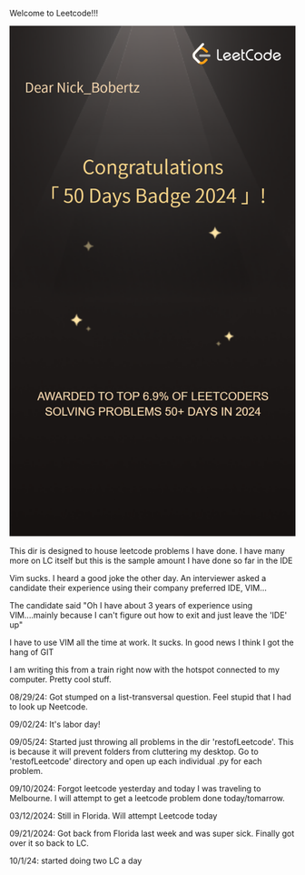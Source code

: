Welcome to Leetcode!!!



<img width="964" alt="First Award" src="https://github.com/Nbobertz/lcproblems_solutions/blob/main/firstaward.png">





This dir is designed to house leetcode problems I have done. I have many more on LC itself but this is the sample amount I have done so far in the IDE

Vim sucks. I heard a good joke the other day. An interviewer asked a candidate their experience using their company preferred IDE, VIM...

The candidate said "Oh I have about 3 years of experience using VIM....mainly because I can't figure out how to exit and just leave the 'IDE' up"

I have to use VIM all the time at work. It sucks. In good news I think I got the hang of GIT

I am writing this from a train right now with the hotspot connected to my computer. Pretty cool stuff.

08/29/24: Got stumped on a list-transversal question. Feel stupid that I had to look up Neetcode.

09/02/24: It's labor day!

09/05/24: Started just throwing all problems in the dir 'restofLeetcode'. This is because it will prevent folders from cluttering my desktop. Go to 'restofLeetcode' directory and open up each individual .py for each problem.

09/10/2024: Forgot leetcode yesterday and today I was traveling to Melbourne. I will attempt to get a leetcode problem done today/tomarrow.

03/12/2024: Still in Florida. Will attempt Leetcode today

09/21/2024: Got back from Florida last week and was super sick. Finally got over it so back to LC.

10/1/24: started doing two LC a day
